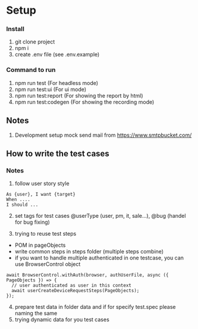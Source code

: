 # Setup

### Install

1. git clone project
2. npm i
3. create .env file (see .env.example)

### Command to run

1. npm run test (For headless mode)
2. npm run test:ui (For ui mode)
3. npm run test:report (For showing the report by html)
4. npm run test:codegen (For showing the recording mode)

## Notes

1. Development setup mock send mail from https://www.smtpbucket.com/

## How to write the test cases

### Notes

1. follow user story style

```
As {user}, I want {target}
When ....
I should ...
```

2. set tags for test cases @userType (user, pm, it, sale...), @bug (handel for bug fixing)

3. trying to reuse test steps

- POM in pageObjects
- write common steps in steps folder (multiple steps combine)
- if you want to handle multiple authenticated in one testcase, you can use BrowserControl object

```
await BrowserControl.withAuth(browser, authUserFile, async ({ PageObjects }) => {
  // user authenticated as user in this context
  await userCreateDeviceRequestSteps(PageObjects);
});
```

4. prepare test data in folder data and if for specify test.spec please naming the same
5. trying dynamic data for you test cases
